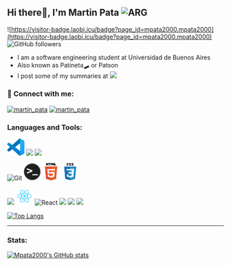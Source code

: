 ## Hi there👋, I'm Martin Pata <img alt= ARG height="20" src="https://images.emojiterra.com/twitter/512px/1f1e6-1f1f7.png">

![https://visitor-badge.laobi.icu/badge?page_id=mpata2000.mpata2000](https://visitor-badge.laobi.icu/badge?page_id=mpata2000.mpata2000)
![GitHub followers](https://img.shields.io/github/followers/mpata2000?style=social)

- I am a software engineering student at Universidad de Buenos Aires
- Also known as Patineta🛹 or Patson
- I post some of my summaries at <a href="https://gitlab.com/mpata2000" target="_blank"><img src="https://cdn.worldvectorlogo.com/logos/gitlab.svg" height="15"></a> 

### 🔗 **Connect with me:**

<a href="https://linkedin.com/in/martinpata" target="blank"><img align="center" src="https://raw.githubusercontent.com/rahuldkjain/github-profile-readme-generator/master/src/images/icons/Social/linked-in-alt.svg" alt="martin_pata" height="30" width="40" /></a>
<a href="https://instagram.com/martin_pata" target="blank"><img align="center" src="https://raw.githubusercontent.com/rahuldkjain/github-profile-readme-generator/master/src/images/icons/Social/instagram.svg" alt="martin_pata" height="30" width="40" /></a>


### **Languages and Tools:**
<p align="left">
<img alt="Visual Studio Code" width="40px" src="https://raw.githubusercontent.com/github/explore/80688e429a7d4ef2fca1e82350fe8e3517d3494d/topics/visual-studio-code/visual-studio-code.png" />
<img src="https://img.icons8.com/color/48/000000/intellij-idea.png"/>
<img src="https://img.icons8.com/color/48/000000/pycharm.png"/>
</p>

<p align="left">
<img alt="Git" src="https://img.icons8.com/color/48/000000/git.png"/>
<img alt="Terminal" width="40px" src="https://raw.githubusercontent.com/github/explore/80688e429a7d4ef2fca1e82350fe8e3517d3494d/topics/terminal/terminal.png" />
<img alt="HTML5" width="40px" src="https://raw.githubusercontent.com/github/explore/80688e429a7d4ef2fca1e82350fe8e3517d3494d/topics/html/html.png" />
<img alt="CSS3" width="40px" src="https://raw.githubusercontent.com/github/explore/80688e429a7d4ef2fca1e82350fe8e3517d3494d/topics/css/css.png" />
</p>

<p align="left">
<img src="https://img.icons8.com/color/48/000000/python--v1.png"/>
<img alt="React" width="40px" src="https://raw.githubusercontent.com/github/explore/80688e429a7d4ef2fca1e82350fe8e3517d3494d/topics/react/react.png" />
<img alt="React" width="40px" src="https://files.pharo.org/media/logo/icon-opaque-512x512.png" />
<img src="https://img.icons8.com/color/48/000000/c-programming.png"/>
<img src="https://img.icons8.com/color/48/000000/java-coffee-cup-logo--v1.png"/>
<img height="40px" src="https://geekflare.com/wp-content/uploads/2019/07/fast-api-logo.png"/>
</p>

[![Top Langs](https://github-readme-stats.vercel.app/api/top-langs/?username=mpata2000&theme=dracula&show_icons=true)](https://github.com/anuraghazra/github-readme-stats)

---

### **Stats:**

[![Mpata2000's GitHub stats](https://github-readme-stats.vercel.app/api?username=mpata2000&theme=dracula&show_icons=true)](https://github.com/anuraghazra/github-readme-stats)

<!-- For more themes https://github.com/anuraghazra/github-readme-stats/blob/master/themes/README.md-->
